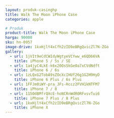 ```yaml
---
layout: produk-casinghp
title: Walk The Moon iPhone Case
categories: apple

# Produk
product-title: Walk The Moon iPhone Case
harga: 90000
sku: hn-0957
image-drive: 1kxHjlY4xCfh2zID9eBRgQvicZl7N-ZGo
gallery:
  - url: 1jVIt9eCdCWIdyWgtyeVCYww_e6QD66VA
    title: iPhone 5 / 5s / SE
  - url: 1a4jyC4LkE-k6x20OsSkGeOa7xCVdNdft
    title: iPhone 6 / 6s
  - url: 1zLQxG2TobA9sZOcXcIHUf26g1G2H9HyD
    title: iPhone 6 Plus / 6s Plus
  - url: 1FFJm0iWY-pra_JFs-Hccz2FVH1kNTFM7
    title: iPhone 7 / 8
  - url: 115OdBMfrQXcE-hoNCRnWdR0RFvsvTui6
    title: iPhone 7 Plus / 8 Plus
  - url: 1kxHjlY4xCfh2zID9eBRgQvicZl7N-ZGo
    title: iPhone X
---
```


